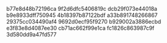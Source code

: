 b77e8d48b72196ca
9f2d6dfc5406819c
dcb29f073e44018a
b9e8933dff750945
4b18397b87122bdf
a33b891748266867
29375cc034490af4
9692d0ecf95f9270
b929002a3886ecbd
e3f83e8d4087ee30
cb71ac662f99e1ca
fc1826c863987c9f
3d580dd9a47fd577

